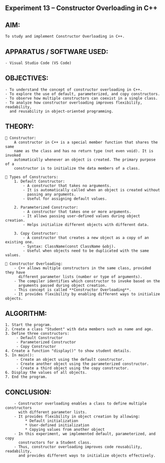 ## Experiment 13 – Constructor Overloading in C++

## AIM:
    To study and implement Constructor Overloading in C++.

## APPARATUS / SOFTWARE USED:
    - Visual Studio Code (VS Code)

 ## OBJECTIVES:
    - To understand the concept of constructor overloading in C++.
    - To explore the use of default, parameterized, and copy constructors.
    - To observe how multiple constructors can coexist in a single class.
    - To analyze how constructor overloading improves flexibility, readability, 
      and reusability in object-oriented programming.


## THEORY:
    🔹 Constructor:
        A constructor in C++ is a special member function that shares the same
        name as the class and has no return type (not even void). It is invoked
        automatically whenever an object is created. The primary purpose of a 
        constructor is to initialize the data members of a class.

    🔹 Types of Constructors:
        1. Default Constructor:
            - A constructor that takes no arguments.
            - It is automatically called when an object is created without
              passing any arguments.
            - Useful for assigning default values.

        2. Parameterized Constructor:
            - A constructor that takes one or more arguments.
            - It allows passing user-defined values during object creation.
            - Helps initialize different objects with different data.

        3. Copy Constructor:
            - A constructor that creates a new object as a copy of an existing one.
            - Syntax: ClassName(const ClassName &obj).
            - Useful when objects need to be duplicated with the same values.

    🔹 Constructor Overloading:
        - C++ allows multiple constructors in the same class, provided they have
          different parameter lists (number or type of arguments).
        - The compiler identifies which constructor to invoke based on the
          arguments passed during object creation.
        - This concept is called **Constructor Overloading**.
        - It provides flexibility by enabling different ways to initialize objects.


## ALGORITHM:

    1. Start the program.
    2. Create a class "Student" with data members such as name and age.
    3. Define three constructors:
         - Default Constructor
         - Parameterized Constructor
         - Copy Constructor
    4. Create a function "display()" to show student details.
    5. In main():
         - Create an object using the default constructor.
         - Create another object using the parameterized constructor.
         - Create a third object using the copy constructor.
    6. Display the values of all objects.
    7. End the program.


## CONCLUSION:
        - Constructor overloading enables a class to define multiple constructors
          with different parameter lists.
        - It provides flexibility in object creation by allowing:
             * Default initialization
             * User-defined initialization
             * Copying values from another object
        - In this experiment, we implemented default, parameterized, and copy
          constructors for a Student class.
        - Thus, constructor overloading improves code reusability, readability,
          and provides different ways to initialize objects effectively.
    

    

